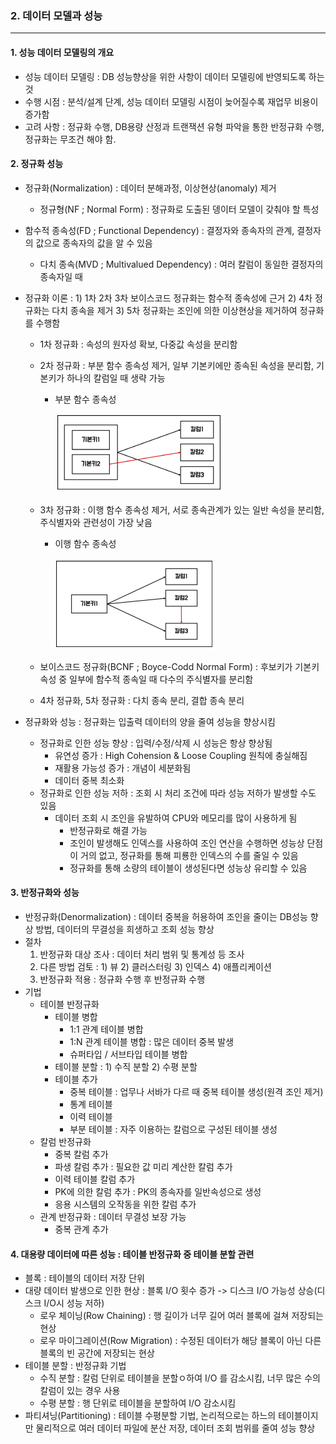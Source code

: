 ### 2. 데이터 모델과 성능

<hr>

#### 1. 성능 데이터 모델링의 개요

- 성능 데이터 모델링 : DB 성능향상을 위한 사항이 데이터 모델링에 반영되도록 하는 것
- 수행 시점 : 분석/설계 단계, 성능 데이터 모델링 시점이 늦어질수록 재업무 비용이 증가함
- 고려 사항 : 정규화 수행, DB용량 산정과 트랜잭션 유형 파악을 통한 반정규화 수행, 정규화는 무조건 해야 함.

#### 2. 정규화 성능

- 정규화(Normalization) : 데이터 분해과정, 이상현상(anomaly) 제거

  - 정규형(NF ; Normal Form) : 정규화로 도출된 뎅이터 모델이 갖춰야 할 특성

- 함수적 종속성(FD ; Functional Dependency) : 결정자와 종속자의 관계, 결정자의 값으로 종속자의 값을 알 수 있음

  - 다치 종속(MVD ; Multivalued Dependency) : 여러 칼럼이 동일한 결정자의 종속자일 때

- 정규화 이론 : 1) 1차 2차 3차 보이스코드 정규화는 함수적 종속성에 근거 2) 4차 정규화는 다치 종속을 제거 3) 5차 정규화는 조인에 의한 이상현상을 제거하여 정규화를 수행함

  - 1차 정규화 : 속성의 원자성 확보, 다중값 속성을 분리함

  - 2차 정규화 : 부분 함수 종속성 제거, 일부 기본키에만 종속된 속성을 분리함, 기본키가 하나의 칼럼일 때 생략 가능

    - 부분 함수 종속성

      ![image-20221017173334148](Data_Modeling2.assets/image-20221017173334148.png)

  - 3차 정규화 : 이행 함수 종속성 제거, 서로 종속관계가 있는 일반 속성을 분리함, 주식별자와 관련성이 가장 낮음

    - 이행 함수 종속성

      ![image-20221017173515153](Data_Modeling2.assets/image-20221017173515153.png)

  - 보이스코드 정규화(BCNF ; Boyce-Codd Normal Form) : 후보키가 기본키 속성 중 일부에 함수적 종속일 때 다수의 주식별자를 분리함

  - 4차 정규화, 5차 정규화 : 다치 종속 분리, 결합 종속 분리

- 정규화와 성능 : 정규화는 입출력 데이터의 양을 줄여 성능을 향상시킴

  - 정규화로 인한 성능 향상 : 입력/수정/삭제 시 성능은 항상 향상됨
    - 유연성 증가 : High Cohension & Loose Coupling 원칙에 충실해짐
    - 재활용 가능성 증가 : 개념이 세분화됨
    - 데이터 중복 최소화
  - 정규화로 인한 성능 저하 : 조회 시 처리 조건에 따라 성능 저하가 발생할 수도 있음
    - 데이터 조회 시 조인을 유발하여 CPU와 메모리를 많이 사용하게 됨
      - 반정규화로 해결 가능
      - 조인이 발생해도 인덱스를 사용하여 조인 연산을 수행하면 성능상 단점이 거의 없고, 정규화를 통해 피룡한 인덱스의 수를 줄일 수 있음
      - 정규화를 통해 소량의 테이블이 생성된다면 성능상 유리할 수 있음

#### 3. 반정규화와 성능

- 반정규화(Denormalization) : 데이터 중복을 허용하여 조인을 줄이는 DB성능 향상 방법, 데이터의 무결성을 희생하고 조회 성능 향상
- 절차
  1. 반정규화 대상 조사 : 데이터 처리 범위 및 통계성 등 조사
  2. 다른 방법 검토 : 1) 뷰 2) 클러스터링 3) 인덱스 4) 애플리케이션
  3. 반정규화 적용 : 정규화 수행 후 반정규화 수행
- 기법
  - 테이블 반정규화
    - 테이블 병합
      - 1:1 관계 테이블 병합
      - 1:N 관계 테이블 병합 : 많은 데이터 중복 발생
      - 슈퍼타입 / 서브타입 테이블 병합
    - 테이블 분할 : 1) 수직 분할 2) 수평 분할
    - 테이블 추가
      - 중복 테이블 : 업무나 서바가 다르 때 중복 테이블 생성(원격 조인 제거)
      - 통계 테이블
      - 이력 테이블
      - 부분 테이블 : 자주 이용하는 칼럼으로 구성된 테이블 생성
  - 칼럼 반정규화
    - 중복 칼럼 추가
    - 파생 칼럼 추가 : 필요한 값 미리 계산한 칼럼 추가
    - 이력 테이블 칼럼 추가
    - PK에 의한 칼럼 추가 : PK의 종속자를 일반속성으로 생성
    - 응용 시스템의 오작동을 위한 칼럼 추가
  - 관계 반정규화 : 데이터 무결성 보장 가능
    - 중복 관계 추가

#### 4. 대용량 데이터에 따른 성능 : 테이블 반정규화 중 테이블 분할 관련

- 블록 : 테이블의 데이터 저장 단위
- 대량 데이터 발생으로 인한 현상 : 블록 I/O 횟수 증가 -> 디스크 I/O 가능성 상승(디스크 I/O시 성능 저하)
  - 로우 체이닝(Row Chaining) : 행 길이가 너무 길어 여러 블록에 걸쳐 저장되는 현상
  - 로우 마이그레이션(Row Migration) : 수정된 데이터가 해당 블록이 아닌 다른 블록의 빈 공간에 저장되는 현상
- 테이블 분할 : 반정규화 기법
  - 수직 분할 : 칼럼 단위로 테이블을 분할ㅇ하여 I/O 를 감소시킴, 너무 많은 수의 칼럼이 있는 경우 사용
  - 수평 분할 : 행 단위로 테이블을 분할하여 I/O 감소시킴
- 파티셔닝(Partitioning) : 테이블 수평분할 기법, 논리적으로는 하느의 테이블이지만 물리적으로 여러 데이터 파일에 분산 저장, 데이터 조회 범위를 줄여 성능 향상